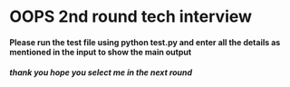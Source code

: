 # OOPS 2nd round tech interview 
#### Please run the test file using python test.py and enter all the details as mentioned in the input to show the main output
##### thank you hope you select me in the next round 
 